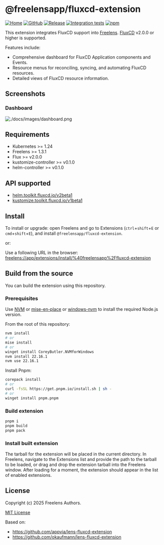 # @freelensapp/fluxcd-extension

<!-- markdownlint-disable MD013 -->

[![Home](https://img.shields.io/badge/%F0%9F%8F%A0-freelens.app-02a7a0)](https://freelens.app)
[![GitHub](https://img.shields.io/github/stars/freelensapp/freelens?style=flat&label=GitHub%20%E2%AD%90)](https://github.com/freelensapp/freelens)
[![Release](https://img.shields.io/github/v/release/freelensapp/freelens-fluxcd-extension?display_name=tag&sort=semver)](https://github.com/freelensapp/freelens-fluxcd-extension)
[![Integration tests](https://github.com/freelensapp/freelens-fluxcd-extension/actions/workflows/integration-tests.yaml/badge.svg?branch=main)](https://github.com/freelensapp/freelens-fluxcd-extension/actions/workflows/integration-tests.yaml)
[![npm](https://img.shields.io/npm/v/@freelensapp/fluxcd-extension.svg)](https://www.npmjs.com/package/@freelensapp/fluxcd-extension)

<!-- markdownlint-enable MD013 -->

This extension integrates FluxCD support into
[Freelens](https://github.com/freelensapp/freelens).
[FluxCD](https://fluxcd.io/) v2.0.0 or higher is supported.

Features include:

- Comprehensive dashboard for FluxCD Application components and Events.
- Resource menus for reconciling, syncing, and automating FluxCD resources.
- Detailed views of FluxCD resource information.

## Screenshots

### Dashboard
![./docs/images/dashboard.png](./docs/images/dashboard.png)

## Requirements

- Kubernetes >= 1.24
- Freelens >= 1.3.1
- Flux >= v2.0.0
- kustomize-controller >= v0.1.0
- helm-controller >= v0.1.0

## API supported

- [helm.toolkit.fluxcd.io/v2beta1](https://github.com/fluxcd/helm-controller/blob/main/docs/spec/v2beta1/helmreleases.md)
- [kustomize.toolkit.fluxcd.io/v1beta1](https://github.com/fluxcd/kustomize-controller/blob/v1.6.0/docs/spec/v1beta1/kustomizations.md)

## Install

To install or upgrade: open Freelens and go to Extensions (`ctrl`+`shift`+`E`
or `cmd`+`shift`+`E`), and install `@freelensapp/fluxcd-extension`.

or:

Use a following URL in the browser:
[freelens://app/extensions/install/%40freelensapp%2Ffluxcd-extension](freelens://app/extensions/install/%40freelensapp%2Ffluxcd-extension)

## Build from the source

You can build the extension using this repository.

### Prerequisites

Use [NVM](https://github.com/nvm-sh/nvm) or
[mise-en-place](https://mise.jdx.dev/) or
[windows-nvm](https://github.com/coreybutler/nvm-windows) to install the
required Node.js version.

From the root of this repository:

```sh
nvm install
# or
mise install
# or
winget install CoreyButler.NVMforWindows
nvm install 22.16.1
nvm use 22.16.1
```

Install Pnpm:

```sh
corepack install
# or
curl -fsSL https://get.pnpm.io/install.sh | sh -
# or
winget install pnpm.pnpm
```

### Build extension

```sh
pnpm i
pnpm build
pnpm pack
```

### Install built extension

The tarball for the extension will be placed in the current directory. In
Freelens, navigate to the Extensions list and provide the path to the tarball
to be loaded, or drag and drop the extension tarball into the Freelens window.
After loading for a moment, the extension should appear in the list of enabled
extensions.

## License

Copyright (c) 2025 Freelens Authors.

[MIT License](https://opensource.org/licenses/MIT)

Based on:

- <https://github.com/appvia/lens-fluxcd-extension>
- <https://github.com/okaufmann/lens-fluxcd-extension>

